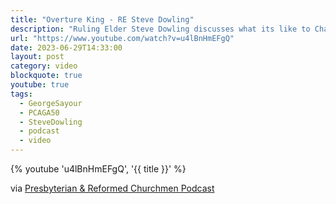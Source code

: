 ```yaml
---
title: "Overture King - RE Steve Dowling"
description: "Ruling Elder Steve Dowling discusses what its like to Chair the Overtures Committee at this year's General Assembly as well as some of his thoughts on the proceedings."
url: "https://www.youtube.com/watch?v=u4lBnHmEFgQ"
date: 2023-06-29T14:33:00
layout: post
category: video
blockquote: true
youtube: true
tags:
  - GeorgeSayour
  - PCAGA50
  - SteveDowling
  - podcast
  - video
---
```


{% youtube 'u4lBnHmEFgQ', '{{ title }}' %}

via [Presbyterian & Reformed Churchmen Podcast](https://www.youtube.com/@PandR-Churchmen)